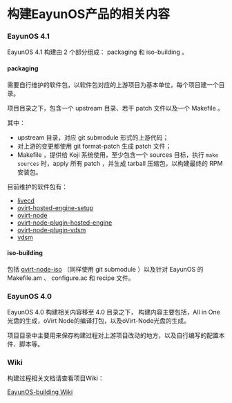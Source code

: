 构建EayunOS产品的相关内容
======
### EayunOS 4.1

EayunOS 4.1 构建由 2 个部分组成： packaging 和 iso-building 。

#### packaging

需要自行维护的软件包，以软件包对应的上游项目为基本单位，每个项目建一个目录。

项目目录之下，包含一个 upstream 目录、若干 patch 文件以及一个 Makefile 。

其中：

* upstream 目录，对应 git submodule 形式的上游代码；
* 对上游的变更都使用 git format-patch 生成 patch 文件；
* Makefile ，提供给 Koji 系统使用，至少包含一个 sources 目标，执行 `make sources` 时，apply 所有 patch ，并生成 tarball 压缩包，以构建最终的 RPM 安装包。

目前维护的软件包有：

* [livecd](packaging/livecd)
* [ovirt-hosted-engine-setup](packaging/ovirt-hosted-engine-setup)
* [ovirt-node](packaging/ovirt-node)
* [ovirt-node-plugin-hosted-engine](packaging/ovirt-node-plugin-hosted-engine)
* [ovirt-node-plugin-vdsm](packaging/ovirt-node-plugin-vdsm)
* [vdsm](packaging/vdsm)

#### iso-building

包括 [ovirt-node-iso](iso-building/ovirt-node-iso) （同样使用 git submodule ）以及针对 EayunOS 的 Makefile.am 、 configure.ac 和 recipe 文件。

### EayunOS 4.0

EayunOS 4.0 构建相关内容移至 4.0 目录之下， 构建内容主要包括，All in One光盘的生成，oVirt Node的编译打包，以及oVirt-Node光盘的生成。

项目目录中主要用来保存构建过程对上游项目改动的地方，以及自行编写的配置本件、脚本等。

### Wiki
构建过程相关文档请查看项目Wiki：

[EayunOS-building Wiki](https://github.com/eayun/EayunOS-building/wiki)
